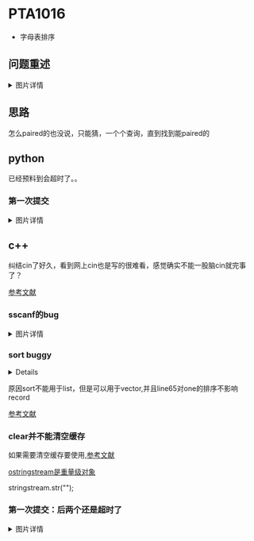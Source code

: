 # PTA1016
+ 字母表排序

## 问题重述
<details><summary>图片详情</summary><img src="https://raw.githubusercontent.com/ednow/cloudimg/main/githubio/20210715095829.png" alt="找不到图片(Image not found)" onerror="this.onerror=null;this.src='https://gitee.com/ednow/cloudimg/raw/main/githubio/20210715095829.png';" /></details>

## 思路
怎么paired的也没说，只能猜，一个个查询，直到找到能paired的

## python
已经预料到会超时了。。
### 第一次提交
<details><summary>图片详情</summary><img src="https://raw.githubusercontent.com/ednow/cloudimg/main/githubio/20210717215021.png" alt="找不到图片(Image not found)" onerror="this.onerror=null;this.src='https://gitee.com/ednow/cloudimg/raw/main/githubio/20210717215021.png';" /></details>


## c++
纠结cin了好久，看到网上cin也是写的很难看，感觉确实不能一股脑cin就完事了？

[参考文献](https://blog.csdn.net/weixin_41513917/article/details/100128584)

### sscanf的bug

<details><summary>图片详情</summary><img src="https://raw.githubusercontent.com/ednow/cloudimg/main/githubio/20210722215610.png" alt="找不到图片(Image not found)" onerror="this.onerror=null;this.src='https://gitee.com/ednow/cloudimg/raw/main/githubio/20210722215610.png';" /></details>

### sort buggy

<details>
    <summary>Details</summary>

====================[ Build | algorithms | Debug ]==============================
"C:\Program Files\JetBrains\CLion 2021.1.2\bin\cmake\win\bin\cmake.exe" --build D:\Users\LND\Desktop\ereaseo\algorithms\cmake-build-debug --target algorithms -- -j 9
[  9%] Built target gtest
Scanning dependencies of target algorithms
[ 14%] Building CXX object CMakeFiles/algorithms.dir/PTA/PTA1016/PhoneBills.cpp.obj
In file included from C:/PROGRA~1/MINGW-~1/X86_64~1.0-W/mingw64/lib/gcc/x86_64-w64-mingw32/8.1.0/include/c++/algorithm:62,
                 from D:/Users/LND/Desktop/ereaseo/algorithms/json/include/nlohmann/json.hpp:37,
                 from D:\Users\LND\Desktop\ereaseo\algorithms\PTA\PTA1016\PhoneBills.cpp:7:
C:/PROGRA~1/MINGW-~1/X86_64~1.0-W/mingw64/lib/gcc/x86_64-w64-mingw32/8.1.0/include/c++/bits/stl_algo.h: In instantiation of 'void std::__sort(_RandomAccessIterator, _RandomAccessIterator, _Compare) [with _RandomAccessIterator = std::_List_const_iterator<record_>; _Compare = __gnu_cxx::__ops::_Iter_comp_iter<PhoneBills()::<lambda(auto:1, auto:2)> >]':
C:/PROGRA~1/MINGW-~1/X86_64~1.0-W/mingw64/lib/gcc/x86_64-w64-mingw32/8.1.0/include/c++/bits/stl_algo.h:4866:18:   required from 'void std::sort(_RAIter, _RAIter, _Compare) [with _RAIter = std::_List_const_iterator<record_>; _Compare = PhoneBills()::<lambda(auto:1, auto:2)>]'
D:\Users\LND\Desktop\ereaseo\algorithms\PTA\PTA1016\PhoneBills.cpp:70:10:   required from here
C:/PROGRA~1/MINGW-~1/X86_64~1.0-W/mingw64/lib/gcc/x86_64-w64-mingw32/8.1.0/include/c++/bits/stl_algo.h:1969:22: error: no match for 'operator-' (operand types are 'std::_List_const_iterator<record_>' and 'std::_List_const_iterator<record_>')
     std::__lg(__last - __first) * 2,
               ~~~~~~~^~~~~~~~~
In file included from C:/PROGRA~1/MINGW-~1/X86_64~1.0-W/mingw64/lib/gcc/x86_64-w64-mingw32/8.1.0/include/c++/bits/stl_algobase.h:67,
                 from C:/PROGRA~1/MINGW-~1/X86_64~1.0-W/mingw64/lib/gcc/x86_64-w64-mingw32/8.1.0/include/c++/bits/char_traits.h:39,
                 from C:/PROGRA~1/MINGW-~1/X86_64~1.0-W/mingw64/lib/gcc/x86_64-w64-mingw32/8.1.0/include/c++/ios:40,
                 from C:/PROGRA~1/MINGW-~1/X86_64~1.0-W/mingw64/lib/gcc/x86_64-w64-mingw32/8.1.0/include/c++/istream:38,
                 from C:/PROGRA~1/MINGW-~1/X86_64~1.0-W/mingw64/lib/gcc/x86_64-w64-mingw32/8.1.0/include/c++/fstream:38,
                 from D:\Users\LND\Desktop\ereaseo\algorithms\PTA\PTA1016\PhoneBills.cpp:5:
C:/PROGRA~1/MINGW-~1/X86_64~1.0-W/mingw64/lib/gcc/x86_64-w64-mingw32/8.1.0/include/c++/bits/stl_iterator.h:389:5: note: candidate: 'template<class _IteratorL, class _IteratorR> decltype ((__y.base() - __x.base())) std::operator-(const std::reverse_iterator<_Iterator>&, const std::reverse_iterator<_IteratorR>&)'
     operator-(const reverse_iterator<_IteratorL>& __x,
     ^~~~~~~~
C:/PROGRA~1/MINGW-~1/X86_64~1.0-W/mingw64/lib/gcc/x86_64-w64-mingw32/8.1.0/include/c++/bits/stl_iterator.h:389:5: note:   template argument deduction/substitution failed:
In file included from C:/PROGRA~1/MINGW-~1/X86_64~1.0-W/mingw64/lib/gcc/x86_64-w64-mingw32/8.1.0/include/c++/algorithm:62,
                 from D:/Users/LND/Desktop/ereaseo/algorithms/json/include/nlohmann/json.hpp:37,
                 from D:\Users\LND\Desktop\ereaseo\algorithms\PTA\PTA1016\PhoneBills.cpp:7:
C:/PROGRA~1/MINGW-~1/X86_64~1.0-W/mingw64/lib/gcc/x86_64-w64-mingw32/8.1.0/include/c++/bits/stl_algo.h:1969:22: note:   'std::_List_const_iterator<record_>' is not derived from 'const std::reverse_iterator<_Iterator>'
     std::__lg(__last - __first) * 2,
               ~~~~~~~^~~~~~~~~
In file included from C:/PROGRA~1/MINGW-~1/X86_64~1.0-W/mingw64/lib/gcc/x86_64-w64-mingw32/8.1.0/include/c++/bits/stl_algobase.h:67,
                 from C:/PROGRA~1/MINGW-~1/X86_64~1.0-W/mingw64/lib/gcc/x86_64-w64-mingw32/8.1.0/include/c++/bits/char_traits.h:39,
                 from C:/PROGRA~1/MINGW-~1/X86_64~1.0-W/mingw64/lib/gcc/x86_64-w64-mingw32/8.1.0/include/c++/ios:40,
                 from C:/PROGRA~1/MINGW-~1/X86_64~1.0-W/mingw64/lib/gcc/x86_64-w64-mingw32/8.1.0/include/c++/istream:38,
                 from C:/PROGRA~1/MINGW-~1/X86_64~1.0-W/mingw64/lib/gcc/x86_64-w64-mingw32/8.1.0/include/c++/fstream:38,
                 from D:\Users\LND\Desktop\ereaseo\algorithms\PTA\PTA1016\PhoneBills.cpp:5:
C:/PROGRA~1/MINGW-~1/X86_64~1.0-W/mingw64/lib/gcc/x86_64-w64-mingw32/8.1.0/include/c++/bits/stl_iterator.h:1185:5: note: candidate: 'template<class _IteratorL, class _IteratorR> decltype ((__x.base() - __y.base())) std::operator-(const std::move_iterator<_IteratorL>&, const std::move_iterator<_IteratorR>&)'
     operator-(const move_iterator<_IteratorL>& __x,
     ^~~~~~~~
C:/PROGRA~1/MINGW-~1/X86_64~1.0-W/mingw64/lib/gcc/x86_64-w64-mingw32/8.1.0/include/c++/bits/stl_iterator.h:1185:5: note:   template argument deduction/substitution failed:
In file included from C:/PROGRA~1/MINGW-~1/X86_64~1.0-W/mingw64/lib/gcc/x86_64-w64-mingw32/8.1.0/include/c++/algorithm:62,
                 from D:/Users/LND/Desktop/ereaseo/algorithms/json/include/nlohmann/json.hpp:37,
                 from D:\Users\LND\Desktop\ereaseo\algorithms\PTA\PTA1016\PhoneBills.cpp:7:
C:/PROGRA~1/MINGW-~1/X86_64~1.0-W/mingw64/lib/gcc/x86_64-w64-mingw32/8.1.0/include/c++/bits/stl_algo.h:1969:22: note:   'std::_List_const_iterator<record_>' is not derived from 'const std::move_iterator<_IteratorL>'
     std::__lg(__last - __first) * 2,
               ~~~~~~~^~~~~~~~~
In file included from C:/PROGRA~1/MINGW-~1/X86_64~1.0-W/mingw64/lib/gcc/x86_64-w64-mingw32/8.1.0/include/c++/vector:65,
                 from D:/Users/LND/Desktop/ereaseo/algorithms/googletest/googletest/include/gtest/gtest.h:60,
                 from D:\Users\LND\Desktop\ereaseo\algorithms\PTA\PTA1016\PhoneBills.cpp:6:
C:/PROGRA~1/MINGW-~1/X86_64~1.0-W/mingw64/lib/gcc/x86_64-w64-mingw32/8.1.0/include/c++/bits/stl_bvector.h:210:3: note: candidate: 'std::ptrdiff_t std::operator-(const std::_Bit_iterator_base&, const std::_Bit_iterator_base&)'
   operator-(const _Bit_iterator_base& __x, const _Bit_iterator_base& __y)
   ^~~~~~~~
C:/PROGRA~1/MINGW-~1/X86_64~1.0-W/mingw64/lib/gcc/x86_64-w64-mingw32/8.1.0/include/c++/bits/stl_bvector.h:210:3: note:   no known conversion for argument 1 from 'std::_List_const_iterator<record_>' to 'const std::_Bit_iterator_base&'
In file included from C:/PROGRA~1/MINGW-~1/X86_64~1.0-W/mingw64/lib/gcc/x86_64-w64-mingw32/8.1.0/include/c++/valarray:592,
                 from D:/Users/LND/Desktop/ereaseo/algorithms/json/include/nlohmann/detail/conversions/from_json.hpp:13,
                 from D:/Users/LND/Desktop/ereaseo/algorithms/json/include/nlohmann/adl_serializer.hpp:6,
                 from D:/Users/LND/Desktop/ereaseo/algorithms/json/include/nlohmann/json.hpp:49,
                 from D:\Users\LND\Desktop\ereaseo\algorithms\PTA\PTA1016\PhoneBills.cpp:7:
C:/PROGRA~1/MINGW-~1/X86_64~1.0-W/mingw64/lib/gcc/x86_64-w64-mingw32/8.1.0/include/c++/bits/valarray_after.h:403:5: note: candidate: 'template<class _Dom1, class _Dom2> std::_Expr<std::_BinClos<std::__minus, std::_Expr, std::_Expr, _Dom1, _Dom2>, typename std::__fun<std::__minus, typename _Dom1::value_type>::result_type> std::operator-(const std::_Expr<_Dom1, typename _Dom1::value_type>&, const std::_Expr<_Dom2, typename _Dom2::value_type>&)'
     _DEFINE_EXPR_BINARY_OPERATOR(-, __minus)
     ^~~~~~~~~~~~~~~~~~~~~~~~~~~~
C:/PROGRA~1/MINGW-~1/X86_64~1.0-W/mingw64/lib/gcc/x86_64-w64-mingw32/8.1.0/include/c++/bits/valarray_after.h:403:5: note:   template argument deduction/substitution failed:
In file included from C:/PROGRA~1/MINGW-~1/X86_64~1.0-W/mingw64/lib/gcc/x86_64-w64-mingw32/8.1.0/include/c++/algorithm:62,
                 from D:/Users/LND/Desktop/ereaseo/algorithms/json/include/nlohmann/json.hpp:37,
                 from D:\Users\LND\Desktop\ereaseo\algorithms\PTA\PTA1016\PhoneBills.cpp:7:
C:/PROGRA~1/MINGW-~1/X86_64~1.0-W/mingw64/lib/gcc/x86_64-w64-mingw32/8.1.0/include/c++/bits/stl_algo.h:1969:22: note:   'std::_List_const_iterator<record_>' is not derived from 'const std::_Expr<_Dom1, typename _Dom1::value_type>'
     std::__lg(__last - __first) * 2,
               ~~~~~~~^~~~~~~~~
In file included from C:/PROGRA~1/MINGW-~1/X86_64~1.0-W/mingw64/lib/gcc/x86_64-w64-mingw32/8.1.0/include/c++/valarray:592,
                 from D:/Users/LND/Desktop/ereaseo/algorithms/json/include/nlohmann/detail/conversions/from_json.hpp:13,
                 from D:/Users/LND/Desktop/ereaseo/algorithms/json/include/nlohmann/adl_serializer.hpp:6,
                 from D:/Users/LND/Desktop/ereaseo/algorithms/json/include/nlohmann/json.hpp:49,
                 from D:\Users\LND\Desktop\ereaseo\algorithms\PTA\PTA1016\PhoneBills.cpp:7:
C:/PROGRA~1/MINGW-~1/X86_64~1.0-W/mingw64/lib/gcc/x86_64-w64-mingw32/8.1.0/include/c++/bits/valarray_after.h:403:5: note: candidate: 'template<class _Dom> std::_Expr<std::_BinClos<std::__minus, std::_Expr, std::_Constant, _Dom, typename _Dom::value_type>, typename std::__fun<std::__minus, typename _Dom1::value_type>::result_type> std::operator-(const std::_Expr<_Dom1, typename _Dom1::value_type>&, const typename _Dom::value_type&)'
     _DEFINE_EXPR_BINARY_OPERATOR(-, __minus)
     ^~~~~~~~~~~~~~~~~~~~~~~~~~~~
C:/PROGRA~1/MINGW-~1/X86_64~1.0-W/mingw64/lib/gcc/x86_64-w64-mingw32/8.1.0/include/c++/bits/valarray_after.h:403:5: note:   template argument deduction/substitution failed:
In file included from C:/PROGRA~1/MINGW-~1/X86_64~1.0-W/mingw64/lib/gcc/x86_64-w64-mingw32/8.1.0/include/c++/algorithm:62,
                 from D:/Users/LND/Desktop/ereaseo/algorithms/json/include/nlohmann/json.hpp:37,
                 from D:\Users\LND\Desktop\ereaseo\algorithms\PTA\PTA1016\PhoneBills.cpp:7:
C:/PROGRA~1/MINGW-~1/X86_64~1.0-W/mingw64/lib/gcc/x86_64-w64-mingw32/8.1.0/include/c++/bits/stl_algo.h:1969:22: note:   'std::_List_const_iterator<record_>' is not derived from 'const std::_Expr<_Dom1, typename _Dom1::value_type>'
     std::__lg(__last - __first) * 2,
               ~~~~~~~^~~~~~~~~
In file included from C:/PROGRA~1/MINGW-~1/X86_64~1.0-W/mingw64/lib/gcc/x86_64-w64-mingw32/8.1.0/include/c++/valarray:592,
                 from D:/Users/LND/Desktop/ereaseo/algorithms/json/include/nlohmann/detail/conversions/from_json.hpp:13,
                 from D:/Users/LND/Desktop/ereaseo/algorithms/json/include/nlohmann/adl_serializer.hpp:6,
                 from D:/Users/LND/Desktop/ereaseo/algorithms/json/include/nlohmann/json.hpp:49,
                 from D:\Users\LND\Desktop\ereaseo\algorithms\PTA\PTA1016\PhoneBills.cpp:7:
C:/PROGRA~1/MINGW-~1/X86_64~1.0-W/mingw64/lib/gcc/x86_64-w64-mingw32/8.1.0/include/c++/bits/valarray_after.h:403:5: note: candidate: 'template<class _Dom> std::_Expr<std::_BinClos<std::__minus, std::_Constant, std::_Expr, typename _Dom::value_type, _Dom>, typename std::__fun<std::__minus, typename _Dom1::value_type>::result_type> std::operator-(const typename _Dom::value_type&, const std::_Expr<_Dom1, typename _Dom1::value_type>&)'
     _DEFINE_EXPR_BINARY_OPERATOR(-, __minus)
     ^~~~~~~~~~~~~~~~~~~~~~~~~~~~
C:/PROGRA~1/MINGW-~1/X86_64~1.0-W/mingw64/lib/gcc/x86_64-w64-mingw32/8.1.0/include/c++/bits/valarray_after.h:403:5: note:   template argument deduction/substitution failed:
In file included from C:/PROGRA~1/MINGW-~1/X86_64~1.0-W/mingw64/lib/gcc/x86_64-w64-mingw32/8.1.0/include/c++/algorithm:62,
                 from D:/Users/LND/Desktop/ereaseo/algorithms/json/include/nlohmann/json.hpp:37,
                 from D:\Users\LND\Desktop\ereaseo\algorithms\PTA\PTA1016\PhoneBills.cpp:7:
C:/PROGRA~1/MINGW-~1/X86_64~1.0-W/mingw64/lib/gcc/x86_64-w64-mingw32/8.1.0/include/c++/bits/stl_algo.h:1969:22: note:   'std::_List_const_iterator<record_>' is not derived from 'const std::_Expr<_Dom1, typename _Dom1::value_type>'
     std::__lg(__last - __first) * 2,
               ~~~~~~~^~~~~~~~~
In file included from C:/PROGRA~1/MINGW-~1/X86_64~1.0-W/mingw64/lib/gcc/x86_64-w64-mingw32/8.1.0/include/c++/valarray:592,
                 from D:/Users/LND/Desktop/ereaseo/algorithms/json/include/nlohmann/detail/conversions/from_json.hpp:13,
                 from D:/Users/LND/Desktop/ereaseo/algorithms/json/include/nlohmann/adl_serializer.hpp:6,
                 from D:/Users/LND/Desktop/ereaseo/algorithms/json/include/nlohmann/json.hpp:49,
                 from D:\Users\LND\Desktop\ereaseo\algorithms\PTA\PTA1016\PhoneBills.cpp:7:
C:/PROGRA~1/MINGW-~1/X86_64~1.0-W/mingw64/lib/gcc/x86_64-w64-mingw32/8.1.0/include/c++/bits/valarray_after.h:403:5: note: candidate: 'template<class _Dom> std::_Expr<std::_BinClos<std::__minus, std::_Expr, std::_ValArray, _Dom, typename _Dom::value_type>, typename std::__fun<std::__minus, typename _Dom1::value_type>::result_type> std::operator-(const std::_Expr<_Dom1, typename _Dom1::value_type>&, const std::valarray<typename _Dom::value_type>&)'
     _DEFINE_EXPR_BINARY_OPERATOR(-, __minus)
     ^~~~~~~~~~~~~~~~~~~~~~~~~~~~
C:/PROGRA~1/MINGW-~1/X86_64~1.0-W/mingw64/lib/gcc/x86_64-w64-mingw32/8.1.0/include/c++/bits/valarray_after.h:403:5: note:   template argument deduction/substitution failed:
In file included from C:/PROGRA~1/MINGW-~1/X86_64~1.0-W/mingw64/lib/gcc/x86_64-w64-mingw32/8.1.0/include/c++/algorithm:62,
                 from D:/Users/LND/Desktop/ereaseo/algorithms/json/include/nlohmann/json.hpp:37,
                 from D:\Users\LND\Desktop\ereaseo\algorithms\PTA\PTA1016\PhoneBills.cpp:7:
C:/PROGRA~1/MINGW-~1/X86_64~1.0-W/mingw64/lib/gcc/x86_64-w64-mingw32/8.1.0/include/c++/bits/stl_algo.h:1969:22: note:   'std::_List_const_iterator<record_>' is not derived from 'const std::_Expr<_Dom1, typename _Dom1::value_type>'
     std::__lg(__last - __first) * 2,
               ~~~~~~~^~~~~~~~~
In file included from C:/PROGRA~1/MINGW-~1/X86_64~1.0-W/mingw64/lib/gcc/x86_64-w64-mingw32/8.1.0/include/c++/valarray:592,
                 from D:/Users/LND/Desktop/ereaseo/algorithms/json/include/nlohmann/detail/conversions/from_json.hpp:13,
                 from D:/Users/LND/Desktop/ereaseo/algorithms/json/include/nlohmann/adl_serializer.hpp:6,
                 from D:/Users/LND/Desktop/ereaseo/algorithms/json/include/nlohmann/json.hpp:49,
                 from D:\Users\LND\Desktop\ereaseo\algorithms\PTA\PTA1016\PhoneBills.cpp:7:
C:/PROGRA~1/MINGW-~1/X86_64~1.0-W/mingw64/lib/gcc/x86_64-w64-mingw32/8.1.0/include/c++/bits/valarray_after.h:403:5: note: candidate: 'template<class _Dom> std::_Expr<std::_BinClos<std::__minus, std::_ValArray, std::_Expr, typename _Dom::value_type, _Dom>, typename std::__fun<std::__minus, typename _Dom1::value_type>::result_type> std::operator-(const std::valarray<typename _Dom::value_type>&, const std::_Expr<_Dom1, typename _Dom1::value_type>&)'
     _DEFINE_EXPR_BINARY_OPERATOR(-, __minus)
     ^~~~~~~~~~~~~~~~~~~~~~~~~~~~
C:/PROGRA~1/MINGW-~1/X86_64~1.0-W/mingw64/lib/gcc/x86_64-w64-mingw32/8.1.0/include/c++/bits/valarray_after.h:403:5: note:   template argument deduction/substitution failed:
In file included from C:/PROGRA~1/MINGW-~1/X86_64~1.0-W/mingw64/lib/gcc/x86_64-w64-mingw32/8.1.0/include/c++/algorithm:62,
                 from D:/Users/LND/Desktop/ereaseo/algorithms/json/include/nlohmann/json.hpp:37,
                 from D:\Users\LND\Desktop\ereaseo\algorithms\PTA\PTA1016\PhoneBills.cpp:7:
C:/PROGRA~1/MINGW-~1/X86_64~1.0-W/mingw64/lib/gcc/x86_64-w64-mingw32/8.1.0/include/c++/bits/stl_algo.h:1969:22: note:   'std::_List_const_iterator<record_>' is not derived from 'const std::_Expr<_Dom1, typename _Dom1::value_type>'
     std::__lg(__last - __first) * 2,
               ~~~~~~~^~~~~~~~~
In file included from D:/Users/LND/Desktop/ereaseo/algorithms/json/include/nlohmann/detail/conversions/from_json.hpp:13,
                 from D:/Users/LND/Desktop/ereaseo/algorithms/json/include/nlohmann/adl_serializer.hpp:6,
                 from D:/Users/LND/Desktop/ereaseo/algorithms/json/include/nlohmann/json.hpp:49,
                 from D:\Users\LND\Desktop\ereaseo\algorithms\PTA\PTA1016\PhoneBills.cpp:7:
C:/PROGRA~1/MINGW-~1/X86_64~1.0-W/mingw64/lib/gcc/x86_64-w64-mingw32/8.1.0/include/c++/valarray:1173:1: note: candidate: 'template<class _Tp> std::_Expr<std::_BinClos<std::__minus, std::_ValArray, std::_ValArray, _Tp, _Tp>, typename std::__fun<std::__minus, _Tp>::result_type> std::operator-(const std::valarray<_Tp>&, const std::valarray<_Tp>&)'
 _DEFINE_BINARY_OPERATOR(-, __minus)
 ^~~~~~~~~~~~~~~~~~~~~~~
C:/PROGRA~1/MINGW-~1/X86_64~1.0-W/mingw64/lib/gcc/x86_64-w64-mingw32/8.1.0/include/c++/valarray:1173:1: note:   template argument deduction/substitution failed:
In file included from C:/PROGRA~1/MINGW-~1/X86_64~1.0-W/mingw64/lib/gcc/x86_64-w64-mingw32/8.1.0/include/c++/algorithm:62,
                 from D:/Users/LND/Desktop/ereaseo/algorithms/json/include/nlohmann/json.hpp:37,
                 from D:\Users\LND\Desktop\ereaseo\algorithms\PTA\PTA1016\PhoneBills.cpp:7:
C:/PROGRA~1/MINGW-~1/X86_64~1.0-W/mingw64/lib/gcc/x86_64-w64-mingw32/8.1.0/include/c++/bits/stl_algo.h:1969:22: note:   'std::_List_const_iterator<record_>' is not derived from 'const std::valarray<_Tp>'
     std::__lg(__last - __first) * 2,
               ~~~~~~~^~~~~~~~~
In file included from D:/Users/LND/Desktop/ereaseo/algorithms/json/include/nlohmann/detail/conversions/from_json.hpp:13,
                 from D:/Users/LND/Desktop/ereaseo/algorithms/json/include/nlohmann/adl_serializer.hpp:6,
                 from D:/Users/LND/Desktop/ereaseo/algorithms/json/include/nlohmann/json.hpp:49,
                 from D:\Users\LND\Desktop\ereaseo\algorithms\PTA\PTA1016\PhoneBills.cpp:7:
C:/PROGRA~1/MINGW-~1/X86_64~1.0-W/mingw64/lib/gcc/x86_64-w64-mingw32/8.1.0/include/c++/valarray:1173:1: note: candidate: 'template<class _Tp> std::_Expr<std::_BinClos<std::__minus, std::_ValArray, std::_Constant, _Tp, _Tp>, typename std::__fun<std::__minus, _Tp>::result_type> std::operator-(const std::valarray<_Tp>&, const _Tp&)'
 _DEFINE_BINARY_OPERATOR(-, __minus)
 ^~~~~~~~~~~~~~~~~~~~~~~
C:/PROGRA~1/MINGW-~1/X86_64~1.0-W/mingw64/lib/gcc/x86_64-w64-mingw32/8.1.0/include/c++/valarray:1173:1: note:   template argument deduction/substitution failed:
In file included from C:/PROGRA~1/MINGW-~1/X86_64~1.0-W/mingw64/lib/gcc/x86_64-w64-mingw32/8.1.0/include/c++/algorithm:62,
                 from D:/Users/LND/Desktop/ereaseo/algorithms/json/include/nlohmann/json.hpp:37,
                 from D:\Users\LND\Desktop\ereaseo\algorithms\PTA\PTA1016\PhoneBills.cpp:7:
C:/PROGRA~1/MINGW-~1/X86_64~1.0-W/mingw64/lib/gcc/x86_64-w64-mingw32/8.1.0/include/c++/bits/stl_algo.h:1969:22: note:   'std::_List_const_iterator<record_>' is not derived from 'const std::valarray<_Tp>'
     std::__lg(__last - __first) * 2,
               ~~~~~~~^~~~~~~~~
In file included from D:/Users/LND/Desktop/ereaseo/algorithms/json/include/nlohmann/detail/conversions/from_json.hpp:13,
                 from D:/Users/LND/Desktop/ereaseo/algorithms/json/include/nlohmann/adl_serializer.hpp:6,
                 from D:/Users/LND/Desktop/ereaseo/algorithms/json/include/nlohmann/json.hpp:49,
                 from D:\Users\LND\Desktop\ereaseo\algorithms\PTA\PTA1016\PhoneBills.cpp:7:
C:/PROGRA~1/MINGW-~1/X86_64~1.0-W/mingw64/lib/gcc/x86_64-w64-mingw32/8.1.0/include/c++/valarray:1173:1: note: candidate: 'template<class _Tp> std::_Expr<std::_BinClos<std::__minus, std::_Constant, std::_ValArray, _Tp, _Tp>, typename std::__fun<std::__minus, _Tp>::result_type> std::operator-(const _Tp&, const std::valarray<_Tp>&)'
 _DEFINE_BINARY_OPERATOR(-, __minus)
 ^~~~~~~~~~~~~~~~~~~~~~~
C:/PROGRA~1/MINGW-~1/X86_64~1.0-W/mingw64/lib/gcc/x86_64-w64-mingw32/8.1.0/include/c++/valarray:1173:1: note:   template argument deduction/substitution failed:
In file included from C:/PROGRA~1/MINGW-~1/X86_64~1.0-W/mingw64/lib/gcc/x86_64-w64-mingw32/8.1.0/include/c++/algorithm:62,
                 from D:/Users/LND/Desktop/ereaseo/algorithms/json/include/nlohmann/json.hpp:37,
                 from D:\Users\LND\Desktop\ereaseo\algorithms\PTA\PTA1016\PhoneBills.cpp:7:
C:/PROGRA~1/MINGW-~1/X86_64~1.0-W/mingw64/lib/gcc/x86_64-w64-mingw32/8.1.0/include/c++/bits/stl_algo.h:1969:22: note:   'std::_List_const_iterator<record_>' is not derived from 'const std::valarray<_Tp>'
     std::__lg(__last - __first) * 2,
               ~~~~~~~^~~~~~~~~
In file included from C:/PROGRA~1/MINGW-~1/X86_64~1.0-W/mingw64/lib/gcc/x86_64-w64-mingw32/8.1.0/include/c++/deque:64,
                 from C:/PROGRA~1/MINGW-~1/X86_64~1.0-W/mingw64/lib/gcc/x86_64-w64-mingw32/8.1.0/include/c++/stack:60,
                 from C:/PROGRA~1/MINGW-~1/X86_64~1.0-W/mingw64/lib/gcc/x86_64-w64-mingw32/8.1.0/include/c++/regex:47,
                 from D:\Users\LND\Desktop\ereaseo\algorithms\PTA\PTA1016\PhoneBills.cpp:24:
C:/PROGRA~1/MINGW-~1/X86_64~1.0-W/mingw64/lib/gcc/x86_64-w64-mingw32/8.1.0/include/c++/bits/stl_deque.h:352:5: note: candidate: 'template<class _Tp, class _Ref, class _Ptr> typename std::_Deque_iterator<_Tp, _Ref, _Ptr>::difference_type std::operator-(const std::_Deque_iterator<_Tp, _Ref, _Ptr>&, const std::_Deque_iterator<_Tp, _Ref, _Ptr>&)'
     operator-(const _Deque_iterator<_Tp, _Ref, _Ptr>& __x,
     ^~~~~~~~
C:/PROGRA~1/MINGW-~1/X86_64~1.0-W/mingw64/lib/gcc/x86_64-w64-mingw32/8.1.0/include/c++/bits/stl_deque.h:352:5: note:   template argument deduction/substitution failed:
In file included from C:/PROGRA~1/MINGW-~1/X86_64~1.0-W/mingw64/lib/gcc/x86_64-w64-mingw32/8.1.0/include/c++/algorithm:62,
                 from D:/Users/LND/Desktop/ereaseo/algorithms/json/include/nlohmann/json.hpp:37,
                 from D:\Users\LND\Desktop\ereaseo\algorithms\PTA\PTA1016\PhoneBills.cpp:7:
C:/PROGRA~1/MINGW-~1/X86_64~1.0-W/mingw64/lib/gcc/x86_64-w64-mingw32/8.1.0/include/c++/bits/stl_algo.h:1969:22: note:   'std::_List_const_iterator<record_>' is not derived from 'const std::_Deque_iterator<_Tp, _Ref, _Ptr>'
     std::__lg(__last - __first) * 2,
               ~~~~~~~^~~~~~~~~
In file included from C:/PROGRA~1/MINGW-~1/X86_64~1.0-W/mingw64/lib/gcc/x86_64-w64-mingw32/8.1.0/include/c++/deque:64,
                 from C:/PROGRA~1/MINGW-~1/X86_64~1.0-W/mingw64/lib/gcc/x86_64-w64-mingw32/8.1.0/include/c++/stack:60,
                 from C:/PROGRA~1/MINGW-~1/X86_64~1.0-W/mingw64/lib/gcc/x86_64-w64-mingw32/8.1.0/include/c++/regex:47,
                 from D:\Users\LND\Desktop\ereaseo\algorithms\PTA\PTA1016\PhoneBills.cpp:24:
C:/PROGRA~1/MINGW-~1/X86_64~1.0-W/mingw64/lib/gcc/x86_64-w64-mingw32/8.1.0/include/c++/bits/stl_deque.h:364:5: note: candidate: 'template<class _Tp, class _RefL, class _PtrL, class _RefR, class _PtrR> typename std::_Deque_iterator<_Tp, _Ref, _Ptr>::difference_type std::operator-(const std::_Deque_iterator<_Tp, _Ref, _Ptr>&, const std::_Deque_iterator<_Tp, _RefR, _PtrR>&)'
     operator-(const _Deque_iterator<_Tp, _RefL, _PtrL>& __x,
     ^~~~~~~~
C:/PROGRA~1/MINGW-~1/X86_64~1.0-W/mingw64/lib/gcc/x86_64-w64-mingw32/8.1.0/include/c++/bits/stl_deque.h:364:5: note:   template argument deduction/substitution failed:
In file included from C:/PROGRA~1/MINGW-~1/X86_64~1.0-W/mingw64/lib/gcc/x86_64-w64-mingw32/8.1.0/include/c++/algorithm:62,
                 from D:/Users/LND/Desktop/ereaseo/algorithms/json/include/nlohmann/json.hpp:37,
                 from D:\Users\LND\Desktop\ereaseo\algorithms\PTA\PTA1016\PhoneBills.cpp:7:
C:/PROGRA~1/MINGW-~1/X86_64~1.0-W/mingw64/lib/gcc/x86_64-w64-mingw32/8.1.0/include/c++/bits/stl_algo.h:1969:22: note:   'std::_List_const_iterator<record_>' is not derived from 'const std::_Deque_iterator<_Tp, _Ref, _Ptr>'
     std::__lg(__last - __first) * 2,
               ~~~~~~~^~~~~~~~~
C:/PROGRA~1/MINGW-~1/X86_64~1.0-W/mingw64/lib/gcc/x86_64-w64-mingw32/8.1.0/include/c++/bits/stl_algo.h:1880:5: warning: 'void std::__final_insertion_sort(_RandomAccessIterator, _RandomAccessIterator, _Compare) [with _RandomAccessIterator = std::_List_const_iterator<record_>; _Compare = __gnu_cxx::__ops::_Iter_comp_iter<PhoneBills()::<lambda(auto:1, auto:2)> >]' used but never defined
     __final_insertion_sort(_RandomAccessIterator __first,
     ^~~~~~~~~~~~~~~~~~~~~~
mingw32-make.exe[3]: *** [CMakeFiles\algorithms.dir\build.make:320: CMakeFiles/algorithms.dir/PTA/PTA1016/PhoneBills.cpp.obj] Error 1
mingw32-make.exe[2]: *** [CMakeFiles\Makefile2:177: CMakeFiles/algorithms.dir/all] Error 2
mingw32-make.exe[1]: *** [CMakeFiles\Makefile2:184: CMakeFiles/algorithms.dir/rule] Error 2
mingw32-make.exe: *** [Makefile:182: algorithms] Error 2

</details>

原因sort不能用于list，但是可以用于vector,并且line65对one的排序不影响record

[参考文献](http://c.biancheng.net/view/445.html)


### clear并不能清空缓存

如果需要清空缓存要使用,[参考文献](https://blog.csdn.net/zzw_17805056819/article/details/99574971)

[ostringstream是重量级对象](https://blog.csdn.net/billdavid/article/details/3899312?utm_source=blogxgwz2)

stringstream.str(""); 

### 第一次提交：后两个还是超时了
<details><summary>图片详情</summary><img src="https://raw.githubusercontent.com/ednow/cloudimg/main/githubio/20210723235526.png" alt="找不到图片(Image not found)" onerror="this.onerror=null;this.src='https://gitee.com/ednow/cloudimg/raw/main/githubio/20210723235526.png';" /></details>


